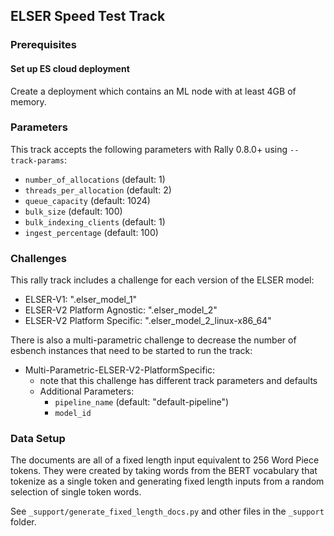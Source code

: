 ## ELSER Speed Test Track

### Prerequisites
#### Set up ES cloud deployment
Create a deployment which contains an ML node with at least 4GB of memory.

### Parameters
This track accepts the following parameters with Rally 0.8.0+ using `--track-params`:
* `number_of_allocations` (default: 1)
* `threads_per_allocation` (default: 2)
* `queue_capacity` (default: 1024)
* `bulk_size` (default: 100)
* `bulk_indexing_clients` (default: 1)
* `ingest_percentage` (default: 100)

### Challenges
This rally track includes a challenge for each version of the ELSER model:
* ELSER-V1: ".elser_model_1"
* ELSER-V2 Platform Agnostic: ".elser_model_2"
* ELSER-V2 Platform Specific: ".elser_model_2_linux-x86_64"

There is also a multi-parametric challenge to decrease the number of esbench instances that need to be started to run the track: 
* Multi-Parametric-ELSER-V2-PlatformSpecific: 
    * note that this challenge has different track parameters and defaults
    * Additional Parameters:
      * `pipeline_name` (default: "default-pipeline")
      * `model_id`




### Data Setup
The documents are all of a fixed length input equivalent to 256 Word Piece tokens. They were created by taking words from the BERT vocabulary that tokenize as a single token and generating fixed length inputs from a random selection of single token words.

See `_support/generate_fixed_length_docs.py` and other files in the `_support` folder.